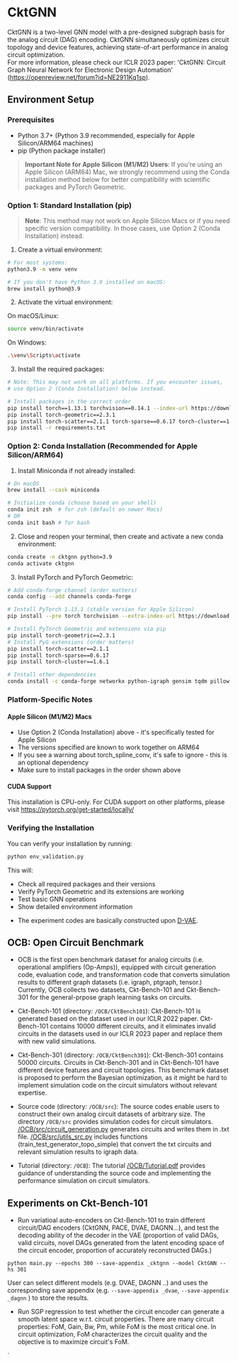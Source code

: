 # CktGNN
CktGNN is a two-level GNN model with a pre-designed subgraph basis for the analog circuit (DAG) encoding. CktGNN simultaneously optimizes circuit topology and device features, achieving state-of-art performance in analog circuit optimization. <br/>For more information, please check our ICLR 2023 paper: 'CktGNN: Circuit Graph Neural Network for Electronic Design Automation' (https://openreview.net/forum?id=NE2911Kq1sp).

## Environment Setup

### Prerequisites
- Python 3.7+ (Python 3.9 recommended, especially for Apple Silicon/ARM64 machines)
- pip (Python package installer)

> **Important Note for Apple Silicon (M1/M2) Users**: 
> If you're using an Apple Silicon (ARM64) Mac, we strongly recommend using the Conda installation method below
> for better compatibility with scientific packages and PyTorch Geometric.

### Option 1: Standard Installation (pip)

> **Note**: This method may not work on Apple Silicon Macs or if you need specific
> version compatibility. In those cases, use Option 2 (Conda Installation) instead.

1. Create a virtual environment:
```bash
# For most systems:
python3.9 -m venv venv

# If you don't have Python 3.9 installed on macOS:
brew install python@3.9
```

2. Activate the virtual environment:

On macOS/Linux:
```bash
source venv/bin/activate
```

On Windows:
```bash
.\venv\Scripts\activate
```

3. Install the required packages:
```bash
# Note: This may not work on all platforms. If you encounter issues,
# use Option 2 (Conda Installation) below instead.

# Install packages in the correct order
pip install torch==1.13.1 torchvision==0.14.1 --index-url https://download.pytorch.org/whl/cpu
pip install torch-geometric==2.3.1
pip install torch-scatter==2.1.1 torch-sparse==0.6.17 torch-cluster==1.6.1
pip install -r requirements.txt
```

### Option 2: Conda Installation (Recommended for Apple Silicon/ARM64)

1. Install Miniconda if not already installed:
```bash
# On macOS
brew install --cask miniconda

# Initialize conda (choose based on your shell)
conda init zsh  # for zsh (default on newer Macs)
# OR
conda init bash # for bash
```

2. Close and reopen your terminal, then create and activate a new conda environment:
```bash
conda create -n cktgnn python=3.9
conda activate cktgnn
```

3. Install PyTorch and PyTorch Geometric:
```bash
# Add conda-forge channel (order matters)
conda config --add channels conda-forge

# Install PyTorch 1.13.1 (stable version for Apple Silicon)
pip install --pre torch torchvision --extra-index-url https://download.pytorch.org/whl/nightly/cpu

# Install PyTorch Geometric and extensions via pip
pip install torch-geometric==2.3.1
# Install PyG extensions (order matters)
pip install torch-scatter==2.1.1
pip install torch-sparse==0.6.17
pip install torch-cluster==1.6.1

# Install other dependencies
conda install -c conda-forge networkx python-igraph gensim tqdm pillow pandas scikit-learn
```

### Platform-Specific Notes

#### Apple Silicon (M1/M2) Macs
- Use Option 2 (Conda Installation) above - it's specifically tested for Apple Silicon
- The versions specified are known to work together on ARM64
- If you see a warning about torch_spline_conv, it's safe to ignore - this is an optional dependency
- Make sure to install packages in the order shown above

#### CUDA Support
This installation is CPU-only. For CUDA support on other platforms, please visit https://pytorch.org/get-started/locally/

### Verifying the Installation

You can verify your installation by running:
```bash
python env_validation.py
```

This will:
- Check all required packages and their versions
- Verify PyTorch Geometric and its extensions are working
- Test basic GNN operations
- Show detailed environment information

* The experiment codes are basically constructed upon [D-VAE](https://github.com/muhanzhang/D-VAE/).

## OCB: Open Circuit Benchmark

* OCB is the first open benchmark dataset for analog circuits (i.e. operational amplifiers (Op-Amps)), equipped with circuit generation code, evaluation code, and transformation code that converts simulation results to different graph datasets (i.e. igraph, ptgraph, tensor.) Currently, OCB collects two datasets, Ckt-Bench-101 and Ckt-Bench-301 for the general-prpose graph learning tasks on circuits. 

* Ckt-Bench-101 (directory: `/OCB/CktBench101`): Ckt-Bench-101 is generated based on the dataset used in our ICLR 2022 paper. Ckt-Bench-101 contains 10000 different circuits, and it eliminates invalid circuits in the datasets used in our ICLR 2023 paper and replace them with new valid simulations. 

* Ckt-Bench-301 (directory: `/OCB/CktBench301`): Ckt-Bench-301 contains 50000 circuits. Circuits in Ckt-Bench-301 and in Ckt-Bench-101 have different device features and circuit topologies. This benchmark dataset is proposed to perform the Bayesian optimization, as it might be hard to implement simulation code on the circuit simulators without relevant expertise.

* Source code (directory: `/OCB/src`): The source codes enable users to construct their own analog circuit datasets of arbitrary size. The directory `/OCB/src` provides simulation codes for circuit simulators. [/OCB/src/circuit_generation.py]( /OCB/src/circuit_generation.py) generates circuits and writes them in .txt file. [/OCB/src/utils_src.py](/OCB/src/utils_src.py) includes functions (train_test_generator_topo_simple) that convert the txt circuits and relevant simulation results to igraph data.

* Tutorial (directory: `/OCB`): The tutorial [/OCB/Tutorial.pdf](/OCB/Tutorial.pdf) provides guidance of understanding the source code and implementing the performance simulation on circuit simulators.  

## Experiments on Ckt-Bench-101

* Run variatioal auto-encoders on Ckt-Bench-101 to train different circuit/DAG encoders (CktGNN, PACE, DVAE, DAGNN...), and test the decoding ability of the decoder in the VAE (proportion of valid DAGs, valid circuits, novel DAGs generated from the latent encoding space of the circuit encoder, proportion of accurately reconstructed DAGs.) 

`python main.py --epochs 300 --save-appendix _cktgnn --model CktGNN --hs 301`

User can select different models (e.g. DVAE, DAGNN ..) and uses the corresponding save appendix (e.g. `--save-appendix _dvae`, `--save-appendix _dagnn` ) to store the results.

* Run SGP regression to test whether the circuit encoder can generate a smooth latent space w.r.t. circuit properties. There are many circuit properties: FoM, Gain, Bw, Pm, while FoM is the most critical one. In circuit optimization, FoM characterizes the circuit quality and the objective is to maximize circuit's FoM.

`